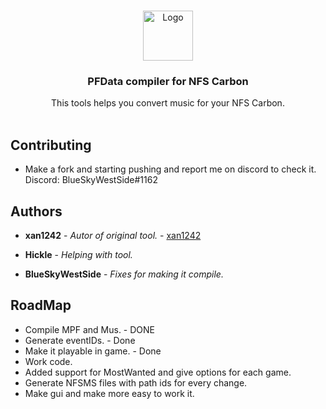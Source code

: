 <br/>
<p align="center">
  <a href="https://github.com/BlueSkyWestSide/PathFinderTool">
    <img src="https://icons.iconarchive.com/icons/3xhumed/mega-games-pack-30/256/Need-for-Speed-Carbon-new-1-icon.png" alt="Logo" width="80" height="80">
  </a>

  <h3 align="center">PFData compiler for NFS Carbon</h3>

  <p align="center">
    This tools helps you convert music for your NFS Carbon.
    <br/>
    <br/>
  </p>
</p>



## Contributing
* []() Make a fork and starting pushing and report me on discord to check it. Discord: BlueSkyWestSide#1162


## Authors

* **xan1242** - *Autor of original tool.* - [xan1242](https://github.com/xan1242/MPFmaster) 

* **Hickle** - *Helping with tool.*

* **BlueSkyWestSide** - *Fixes for making it compile.*

## RoadMap

* []() Compile MPF and Mus. - DONE
* []() Generate eventIDs. - Done
* []() Make it playable in game. - Done
* []() Work code.
* []() Added support for MostWanted and give options for each game.
* []() Generate NFSMS files with path ids for every change.
* []() Make gui and make more easy to work it.
